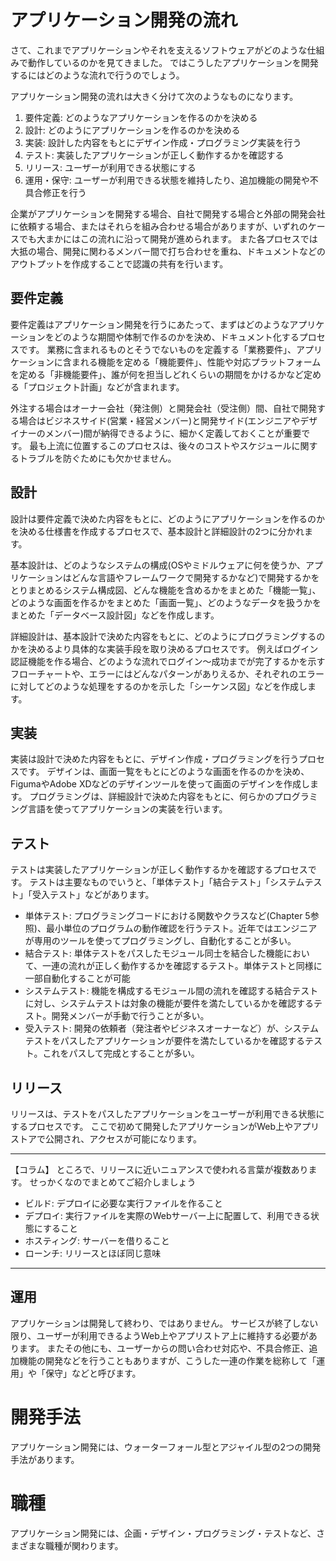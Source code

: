 # アプリケーション開発の流れ
さて、これまでアプリケーションやそれを支えるソフトウェアがどのような仕組みで動作しているのかを見てきました。
ではこうしたアプリケーションを開発するにはどのような流れで行うのでしょう。

アプリケーション開発の流れは大きく分けて次のようなものになります。

1. 要件定義: どのようなアプリケーションを作るのかを決める
2. 設計: どのようにアプリケーションを作るのかを決める
3. 実装: 設計した内容をもとにデザイン作成・プログラミング実装を行う
4. テスト: 実装したアプリケーションが正しく動作するかを確認する
5. リリース: ユーザーが利用できる状態にする
6. 運用・保守: ユーザーが利用できる状態を維持したり、追加機能の開発や不具合修正を行う

企業がアプリケーションを開発する場合、自社で開発する場合と外部の開発会社に依頼する場合、またはそれらを組み合わせる場合がありますが、いずれのケースでも大まかにはこの流れに沿って開発が進められます。
また各プロセスでは大抵の場合、開発に関わるメンバー間で打ち合わせを重ね、ドキュメントなどのアウトプットを作成することで認識の共有を行います。

## 要件定義
要件定義はアプリケーション開発を行うにあたって、まずはどのようなアプリケーションをどのような期間や体制で作るのかを決め、ドキュメント化するプロセスです。
業務に含まれるものとそうでないものを定義する「業務要件」、アプリケーションに含まれる機能を定める「機能要件」、性能や対応プラットフォームを定める「非機能要件」、誰が何を担当しどれくらいの期間をかけるかなど定める「プロジェクト計画」などが含まれます。

外注する場合はオーナー会社（発注側）と開発会社（受注側）間、自社で開発する場合はビジネスサイド(営業・経営メンバー)と開発サイド(エンジニアやデザイナーのメンバー)間が納得できるように、細かく定義しておくことが重要です。
最も上流に位置するこのプロセスは、後々のコストやスケジュールに関するトラブルを防ぐためにも欠かせません。

## 設計
設計は要件定義で決めた内容をもとに、どのようにアプリケーションを作るのかを決める仕様書を作成するプロセスで、基本設計と詳細設計の2つに分かれます。

基本設計は、どのようなシステムの構成(OSやミドルウェアに何を使うか、アプリケーションはどんな言語やフレームワークで開発するかなど)で開発するかをとりまとめるシステム構成図、どんな機能を含めるかをまとめた「機能一覧」、どのような画面を作るかをまとめた「画面一覧」、どのようなデータを扱うかをまとめた「データベース設計図」などを作成します。

詳細設計は、基本設計で決めた内容をもとに、どのようにプログラミングするのかを決めるより具体的な実装手段を取り決めるプロセスです。
例えばログイン認証機能を作る場合、どのような流れでログイン〜成功までが完了するかを示すフローチャートや、エラーにはどんなパターンがありえるか、それぞれのエラーに対してどのような処理をするのかを示した「シーケンス図」などを作成します。

## 実装
実装は設計で決めた内容をもとに、デザイン作成・プログラミングを行うプロセスです。
デザインは、画面一覧をもとにどのような画面を作るのかを決め、FigumaやAdobe XDなどのデザインツールを使って画面のデザインを作成します。
プログラミングは、詳細設計で決めた内容をもとに、何らかのプログラミング言語を使ってアプリケーションの実装を行います。

## テスト
テストは実装したアプリケーションが正しく動作するかを確認するプロセスです。
テストは主要なものでいうと、「単体テスト」「結合テスト」「システムテスト」「受入テスト」などがあります。

- 単体テスト: プログラミングコードにおける関数やクラスなど(Chapter 5参照)、最小単位のプログラムの動作確認を行うテスト。近年ではエンジニアが専用のツールを使ってプログラミングし、自動化することが多い。
- 結合テスト: 単体テストをパスしたモジュール同士を結合した機能において、一連の流れが正しく動作するかを確認するテスト。単体テストと同様に一部自動化することが可能
- システムテスト: 機能を構成するモジュール間の流れを確認する結合テストに対し、システムテストは対象の機能が要件を満たしているかを確認するテスト。開発メンバーが手動で行うことが多い。
- 受入テスト: 開発の依頼者（発注者やビジネスオーナーなど）が、システムテストをパスしたアプリケーションが要件を満たしているかを確認するテスト。これをパスして完成とすることが多い。

## リリース
リリースは、テストをパスしたアプリケーションをユーザーが利用できる状態にするプロセスです。
ここで初めて開発したアプリケーションがWeb上やアプリストアで公開され、アクセスが可能になります。

---

【コラム】
ところで、リリースに近いニュアンスで使われる言葉が複数あります。
せっかくなのでまとめてご紹介しましょう
- ビルド: デプロイに必要な実行ファイルを作ること
- デプロイ: 実行ファイルを実際のWebサーバー上に配置して、利用できる状態にすること
- ホスティング: サーバーを借りること
- ローンチ: リリースとほぼ同じ意味

---

## 運用
アプリケーションは開発して終わり、ではありません。
サービスが終了しない限り、ユーザーが利用できるようWeb上やアプリストア上に維持する必要があります。
またその他にも、ユーザーからの問い合わせ対応や、不具合修正、追加機能の開発などを行うこともありますが、こうした一連の作業を総称して「運用」や「保守」などと呼びます。

# 開発手法
アプリケーション開発には、ウォーターフォール型とアジャイル型の2つの開発手法があります。

# 職種
アプリケーション開発には、企画・デザイン・プログラミング・テストなど、さまざまな職種が関わります。